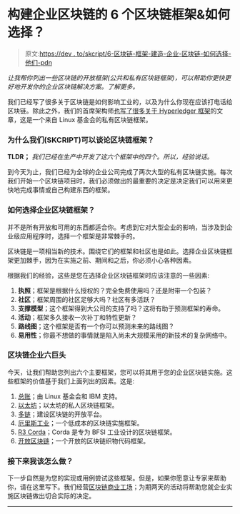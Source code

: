 # 构建企业区块链的 6 个区块链框架&如何选择？

> 原文:[https://dev . to/skcript/6-区块链-框架-建造-企业-区块链-如何选择-他们-pdn](https://dev.to/skcript/6-blockchain-frameworks-to-build-enterprise-blockchain--how-to-choose-them-pdn)

*让我帮你列出一些区块链的开放框架(公共和私有区块链框架)，可以帮助你更快更好地开发你的企业区块链解决方案。了解更多。*

我们已经写了很多关于区块链是如何影响工业的，以及为什么你现在应该打电话给区块链。除此之外，我们的首席架构师[也写了很多关于 Hyperledger 框架](https://medium.com/hyperlegendary)的文章，这是一个来自 Linux 基金会的私有区块链框架。

### 为什么我们(SKCRIPT)可以谈论区块链框架？

**TLDR；** *我们已经在生产中开发了这六个框架中的四个。所以，经验说话。*

到今天为止，我们已经为全球的企业公司完成了两次大型的私有区块链实施。每次我们开始一个区块链项目时，我们必须做出的最重要的决定是决定我们可以用来更快地完成事情或自己构建东西的框架。

### 如何选择企业区块链框架？

并不是所有开放和可用的东西都适合你。考虑到它对大型企业的影响，当涉及到企业级应用程序时，选择一个框架是非常棘手的。

区块链是一项相当新的技术。围绕它们的框架和社区也是如此。选择企业区块链框架更加棘手，因为在实施之前、期间和之后，你必须小心各种因素。

根据我们的经验，这些是您在选择企业区块链框架时应该注意的一些因素:

1.  **执照**；框架是根据什么授权的？完全免费使用吗？还是附带一个包装？
2.  **社区**；框架周围的社区足够大吗？社区有多活跃？
3.  **支撑模型**；这个框架得到大公司的支持了吗？这将有助于预测框架的寿命。
4.  **活动**；框架多久接收一次补丁和特性更新？
5.  **路线图**；这个框架是否有一个你可以预测未来的路线图？
6.  **易用性**；你最不想做的事情就是陷入尚未大规模采用的新技术的复杂网络中。

### 区块链企业六巨头

今天，让我们帮助您列出六个主要框架，您可以将其用于您的企业区块链实施。这些框架的价值基于我们上面列出的因素。这是:

1.  [总账](https://hyperledger.org/)；由 Linux 基金会和 IBM 支持。
2.  [以太坊](https://ethereum.org/)；以太坊的私人区块链框架。
3.  [多链](http://www.multichain.com/)；建设区块链的开放平台。
4.  [厄里斯工业](https://erisindustries.com/)；一个低成本的区块链实施框架。
5.  [R3 Corda](https://github.com/corda/corda)；Corda 是专为 BFSI 工业设计的区块链框架。
6.  [开放区块链](https://github.com/openblockchain)；一个开放的区块链织物代码框架。

### 接下来我该怎么做？

下一步自然是为您的实现或用例尝试这些框架。但是，如果你愿意让专家来帮助你，请在这里写下。我们经营[区块链商业工场](https://www.skcript.com/blockchain/business-workshop/)；为期两天的活动将帮助您就企业实施区块链做出切合实际的决定。

* * *